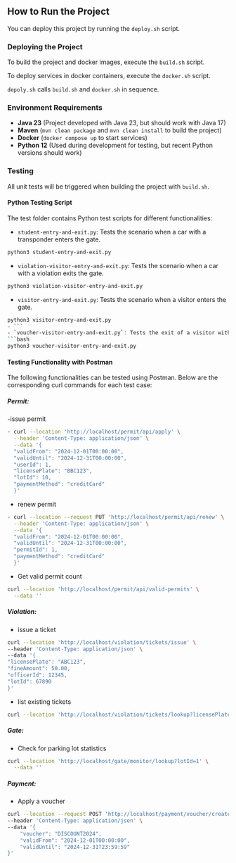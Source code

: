 ## How to Run the Project

You can deploy this project by running the `deploy.sh` script.

### Deploying the Project

To build the project and docker images, execute the `build.sh` script. 

To deploy services in docker containers, execute the `docker.sh` script.

`depoly.sh` calls `build.sh` and `docker.sh` in sequence.

### Environment Requirements

- **Java 23** (Project developed with Java 23, but should work with Java 17)
- **Maven** (`mvn clean package` and `mvn clean install` to build the project)
- **Docker** (`docker compose up` to start services)
- **Python 12** (Used during development for testing, but recent Python versions should work)

### Testing 

All unit tests will be triggered when building the project with `build.sh`.

#### Python Testing Script

The test folder contains Python test scripts for different functionalities:
- `student-entry-and-exit.py`: Tests the scenario when a car with a transponder enters the gate.
```bash
python3 student-entry-and-exit.py
```

- `violation-visitor-entry-and-exit.py`: Tests the scenario when a car with a violation exits the gate.
```bash 
python3 violation-visitor-entry-and-exit.py
```
- `visitor-entry-and-exit.py`: Tests the scenario when a visitor enters the gate.
```bash
python3 visitor-entry-and-exit.py
- ``` 
- `voucher-visitor-entry-and-exit.py`: Tests the exit of a visitor with a voucher applied.
```bash
python3 voucher-visitor-entry-and-exit.py
```



#### Testing Functionality with Postman

The following functionalities can be tested using Postman. Below are the corresponding curl commands for each test case:

##### Permit: 
-issue permit 
```bash
- curl --location 'http://localhost/permit/api/apply' \
  --header 'Content-Type: application/json' \
  --data '{
  "validFrom": "2024-12-01T00:00:00",
  "validUntil": "2024-12-31T00:00:00",
  "userId": 1,
  "licensePlate": "BBC123",
  "lotId": 10,
  "paymentMethod": "creditCard"
  }'
  ```
- renew permit 
```bash
- curl --location --request PUT 'http://localhost/permit/api/renew' \
  --header 'Content-Type: application/json' \
  --data '{
  "validFrom": "2024-12-01T00:00:00",
  "validUntil": "2024-12-31T00:00:00",
  "permitId": 1,
  "paymentMethod": "creditCard"
  }'
  ```


- Get valid permit count
```bash
curl --location 'http://localhost/permit/api/valid-permits' \
  --data ''
 ```
##### Violation:

- issue a ticket
```bash
curl --location 'http://localhost/violation/tickets/issue' \
--header 'Content-Type: application/json' \
--data '{
"licensePlate": "ABC123",
"fineAmount": 50.00,
"officerId": 12345,
"lotId": 67890
}'
```
- list existing tickets
```bash
curl --location 'http://localhost/violation/tickets/lookup?licensePlate=ABC123'
```
##### Gate:
- Check for parking lot statistics
```bash
curl --location 'http://localhost/gate/monitor/lookup?lotId=1' \
  --data ''
```

##### Payment:
- Apply a voucher 
```bash
curl --location --request POST 'http://localhost/payment/voucher/create' \
--header 'Content-Type: application/json' \
--data '{
    "voucher": "DISCOUNT2024",
    "validFrom": "2024-12-01T00:00:00",
    "validUntil": "2024-12-31T23:59:59"
}'
```